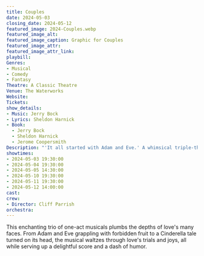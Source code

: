 ```yaml
---
title: Couples
date: 2024-05-03
closing_date: 2024-05-12
featured_image: 2024-Couples.webp
featured_image_alt: 
featured_image_caption: Graphic for Couples
featured_image_attr: 
featured_image_attr_link: 
playbill:
Genres:
- Musical
- Comedy
- Fantasy
Theatre: A Classic Theatre
Venue: The Waterworks
Website: 
Tickets: 
show_details: 
- Music: Jerry Bock
- Lyrics: Sheldon Harnick
- Book: 
  - Jerry Bock
  - Sheldon Harnick
  - Jerome Coopersmith
Description: "'It all started with Adam and Eve.' A whimsical triple-threat of love stories, *The Apple Tree* offers up a musical buffet of romance, temptation, and whimsy."
showtimes:
- 2024-05-03 19:30:00
- 2024-05-04 19:30:00
- 2024-05-05 14:30:00
- 2024-05-10 19:30:00
- 2024-05-11 19:30:00
- 2024-05-12 14:00:00
cast:
crew:
- Director: Cliff Parrish
orchestra:
---
```

This enchanting trio of one-act musicals plumbs the depths of love's many faces. From Adam and Eve grappling with forbidden fruit to a Cinderella tale turned on its head, the musical waltzes through love's trials and joys, all while serving up a delightful score and a dash of humor.